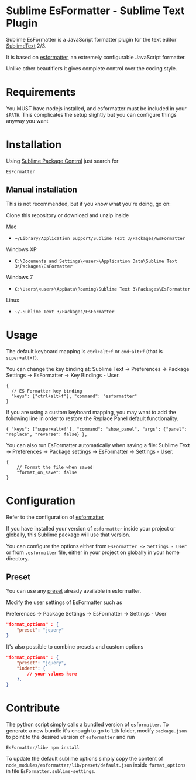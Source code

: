 # Sublime EsFormatter - Sublime Text Plugin

Sublime EsFormatter is a JavaScript formatter plugin for the text editor [SublimeText](http://www.sublimetext.com) 2/3.

It is based on [esformatter](https://github.com/millermedeiros/esformatter), an extremely configurable JavaScript formatter.

Unlike other beautifiers it gives complete control over the coding style.

# Requirements

You MUST have nodejs installed, and esformatter must be included in your `$PATH`. This complicates the setup slightly but 
you can configure things anyway you want

# Installation

Using [Sublime Package Control](http://wbond.net/sublime_packages/package_control) just search for

`EsFormatter`

## Manual installation

This is not recommended, but if you know what you're doing, go on:

Clone this repository or download and unzip inside

Mac

* `~/Library/Application Support/Sublime Text 3/Packages/EsFormatter`

Windows XP

* `C:\Documents and Settings\<user>\Application Data\Sublime Text 3\Packages\EsFormatter`

Windows 7
* `C:\Users\<user>\AppData\Roaming\Sublime Text 3\Packages\EsFormatter`

Linux

* `~/.Sublime Text 3/Packages/EsFormatter`


# Usage

The default keyboard mapping is `ctrl+alt+f` or `cmd+alt+f` (that is `super+alt+f`).

You can change the key binding at: Sublime Text -> Preferences -> Package Settings -> EsFormatter -> Key Bindings - User.

	{
	  // ES Formatter key binding
	  "keys": ["ctrl+alt+f"], "command": "esformatter"
	}

If you are using a custom keyboard mapping, you may want to add the following line in order to restore the Replace Panel default functionality.

	{ "keys": ["super+alt+f"], "command": "show_panel", "args": {"panel": "replace", "reverse": false} },


You can also run EsFormatter automatically when saving a file: Sublime Text -> Preferences -> Package settings -> EsFormatter -> Settings - User.

	{
	    // Format the file when saved
	    "format_on_save": false
	}

# Configuration

Refer to the configuration of [esformatter](https://github.com/millermedeiros/esformatter)

If you have installed your version of `esformatter` inside your project or globally, this Sublime package will use that version.

You can configure the options either from `EsFormatter -> Settings - User` or from `.esformatter` file, either in your project on globally in your home directory.


## Preset

You can use any [preset](https://github.com/millermedeiros/esformatter/tree/master/lib/preset) already available in esformatter.

Modify the user settings of EsFormatter such as

Preferences -> Package Settings -> EsFormatter -> Settings - User

```json
"format_options" : {
    "preset": "jquery"
}
```

It's also possible to combine presets and custom options

```json
"format_options" : {
    "preset": "jquery",
    "indent": {
        // your values here
    },
}
```

# Contribute

The python script simply calls a bundled version of `esformatter`. To generate a new bundle it's enough to go to `lib` folder, modify `package.json` to point to the desired version of `esformatter` and run

````
EsFormatter/lib> npm install
````

To update the default sublime options simply copy the content of `node_modules/esformatter/lib/preset/default.json` inside `format_options` in file `EsFormatter.sublime-settings`.
